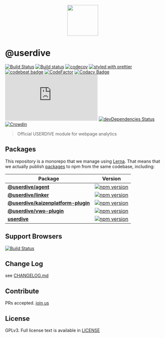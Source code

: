 <p align='center'><a href="https://app.userdive.com/signup" alt="USERDIVE logo" target="_blank"><img src="http://style.uncovertruth.co.jp/assets/images/userdive/logo-text.svg" height="100"></a></p>

# @userdive

[![Build Status](https://travis-ci.org/userdive/agent.js.svg?branch=master)](https://travis-ci.org/userdive/agent.js)
[![Build status](https://ci.appveyor.com/api/projects/status/uijg5ewa3e20hd7d/branch/master?svg=true)](https://ci.appveyor.com/project/userdivebot/agent-js/branch/master)
[![codecov](https://codecov.io/gh/userdive/agent.js/branch/master/graph/badge.svg)](https://codecov.io/gh/userdive/agent.js)
[![styled with prettier](https://img.shields.io/badge/styled_with-prettier-ff69b4.svg)](https://github.com/prettier/prettier)
[![codebeat badge](https://codebeat.co/badges/248f31a1-c73e-45e4-b1e0-a6154c1baaca)](https://codebeat.co/projects/github-com-userdive-agent-js-master)
[![CodeFactor](https://www.codefactor.io/repository/github/userdive/agent.js/badge)](https://www.codefactor.io/repository/github/userdive/agent.js)
[![Codacy Badge](https://api.codacy.com/project/badge/Grade/007cedb2144843ebb45db871c04a0045)](https://app.codacy.com/app/USERDIVE/agent.js/dashboard)
[![BCH compliance](https://bettercodehub.com/edge/badge/userdive/agent.js?branch=master)](https://bettercodehub.com/)
[![devDependencies Status](https://david-dm.org/userdive/agent.js/dev-status.svg)](https://david-dm.org/userdive/agent.js?type=dev)
[![Crowdin](https://d322cqt584bo4o.cloudfront.net/userdive/localized.svg)](https://crowdin.com/project/userdive)

> Official USERDIVE module for webpage analytics

## Packages

This repository is a monorepo that we manage using [Lerna](https://github.com/lerna/lerna). That means that we actually publish [packages](./packages) to npm from the same codebase, including:

| Package                                                         | Version                                                                                                                    |
| --------------------------------------------------------------- | -------------------------------------------------------------------------------------------------------------------------- |
| **[@userdive/agent](/packages/agent)**                          | [![npm version](https://badge.fury.io/js/%40userdive%2Fagent.svg)](https://www.npmjs.com/package/@userdive/agent)          |
| **[@userdive/linker](/packages/linker)**                        | [![npm version](https://badge.fury.io/js/%40userdive%2Flinker.svg)](https://www.npmjs.com/package/@userdive/linker)        |
| **[@userdive/kaizenplatform-plugin](/packages/kaizenplatform)** | [![npm version](https://badge.fury.io/js/%40userdive%2Fkaizenplatform-plugin.svg)](https://www.npmjs.com/package/userdive) |
| **[@userdive/vwo-plugin](/packages/vwo)**                       | [![npm version](https://badge.fury.io/js/%40userdive%2Fvwo-plugin.svg)](https://www.npmjs.com/package/userdive)            |
| **[userdive](/packages/userdive)**                              | [![npm version](https://badge.fury.io/js/userdive.svg)](https://www.npmjs.com/package/userdive)                            |

## Support Browsers

[![Build Status](https://saucelabs.com/browser-matrix/userdive.svg)](https://saucelabs.com/open_sauce/user/userdive/builds)

## Change Log

see [CHANGELOG.md](/CHANGELOG.md)

## Contribute

PRs accepted. [join us](https://www.wantedly.com/companies/uncovertruth/projects)

## License

GPLv3. Full license text is available in [LICENSE](./LICENSE)
